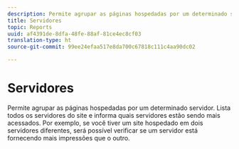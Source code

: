 ```yaml
---
description: Permite agrupar as páginas hospedadas por um determinado servidor. Lista todos os servidores do site e informa quais servidores estão sendo mais acessados. Por exemplo, se você tiver um site hospedado em dois servidores diferentes, será possível verificar se um servidor está fornecendo mais impressões que o outro.
title: Servidores
topic: Reports
uuid: af4391de-8dfa-48fe-88af-81ce4ec8cf03
translation-type: ht
source-git-commit: 99ee24efaa517e8da700c67818c111c4aa90dc02

---
```



# Servidores

Permite agrupar as páginas hospedadas por um determinado servidor. Lista todos os servidores do site e informa quais servidores estão sendo mais acessados. Por exemplo, se você tiver um site hospedado em dois servidores diferentes, será possível verificar se um servidor está fornecendo mais impressões que o outro.

